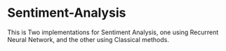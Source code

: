 # Sentiment-Analysis
This is Two implementations for Sentiment Analysis, one using Recurrent Neural Network, and the other using Classical methods. 
